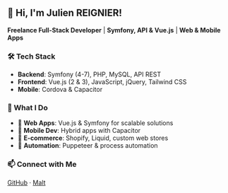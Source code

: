 ## 👋 Hi, I'm Julien REIGNIER!

**Freelance Full-Stack Developer** | **Symfony, API & Vue.js** | **Web & Mobile Apps**

### 🛠️ Tech Stack
- **Backend**: Symfony (4-7), PHP, MySQL, API REST  
- **Frontend**: Vue.js (2 & 3), JavaScript, jQuery, Tailwind CSS  
- **Mobile**: Cordova & Capacitor  

### 🚀 What I Do
- 🔧 **Web Apps**: Vue.js & Symfony for scalable solutions  
- 📱 **Mobile Dev**: Hybrid apps with Capacitor  
- 🛒 **E-commerce**: Shopify, Liquid, custom web stores  
- 🤖 **Automation**: Puppeteer & process automation  

### 📫 Connect with Me
[GitHub](https://github.com/juuulienr) · [Malt](https://www.malt.fr/profile/julienreignier)
